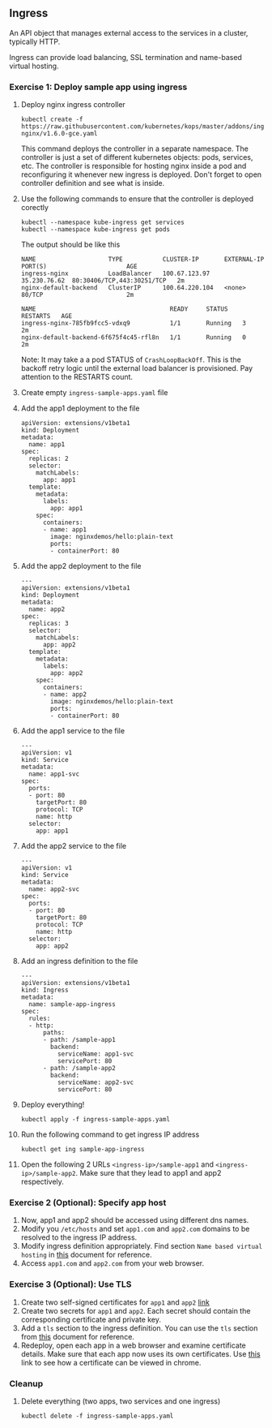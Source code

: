 ## Ingress 

An API object that manages external access to the services in a cluster, typically HTTP.

Ingress can provide load balancing, SSL termination and name-based virtual hosting.

### Exercise 1: Deploy sample app using ingress 

1. Deploy nginx ingress controller
    ```
    kubectl create -f https://raw.githubusercontent.com/kubernetes/kops/master/addons/ingress-nginx/v1.6.0-gce.yaml
    ```
    This command deploys the controller in a separate namespace. The controller is just a set of different kubernetes objects: pods, services, etc. The controller is responsible for hosting nginx inside a pod and reconfiguring it whenever new ingress is deployed. Don't forget to open controller definition and see what is inside.

1. Use the following commands to ensure that the controller is deployed corectly
    ```
    kubectl --namespace kube-ingress get services
    kubectl --namespace kube-ingress get pods
    ```
    The output should be like this
    ```
    NAME                    TYPE           CLUSTER-IP       EXTERNAL-IP   PORT(S)                      AGE
    ingress-nginx           LoadBalancer   100.67.123.97    35.230.76.62  80:30406/TCP,443:30251/TCP   2m
    nginx-default-backend   ClusterIP      100.64.220.104   <none>        80/TCP                       2m
    
    NAME                                     READY     STATUS    RESTARTS   AGE
    ingress-nginx-785fb9fcc5-vdxq9           1/1       Running   3          2m
    nginx-default-backend-6f675f4c45-rfl8n   1/1       Running   0          2m
    ```
    Note: It may take a a pod STATUS of `CrashLoopBackOff`. This is the backoff retry logic until the external load balancer is provisioned. Pay attention to the RESTARTS count.

1. Create empty `ingress-sample-apps.yaml` file

1. Add the app1 deployment to the file

    ```
    apiVersion: extensions/v1beta1
    kind: Deployment
    metadata:
      name: app1
    spec:
      replicas: 2
      selector:
        matchLabels:
          app: app1
      template:
        metadata:
          labels:
            app: app1
        spec:
          containers:
          - name: app1
            image: nginxdemos/hello:plain-text
            ports:
            - containerPort: 80
    ```

1. Add the app2 deployment to the file
    ```
    ---
    apiVersion: extensions/v1beta1
    kind: Deployment
    metadata:
      name: app2
    spec:
      replicas: 3
      selector:
        matchLabels:
          app: app2 
      template:
        metadata:
          labels:
            app: app2 
        spec:
          containers:
          - name: app2 
            image: nginxdemos/hello:plain-text
            ports:
            - containerPort: 80
    ```

1. Add the app1 service to the file
    ```
    ---
    apiVersion: v1
    kind: Service
    metadata:
      name: app1-svc
    spec:
      ports:
      - port: 80
        targetPort: 80
        protocol: TCP
        name: http
      selector:
        app: app1
    ```

1. Add the app2 service to the file

    ```
    ---
    apiVersion: v1
    kind: Service
    metadata:
      name: app2-svc
    spec:
      ports:
      - port: 80
        targetPort: 80
        protocol: TCP
        name: http
      selector:
        app: app2
    ```

1. Add an ingress definition to the file

    ```
    ---
    apiVersion: extensions/v1beta1
    kind: Ingress
    metadata:
      name: sample-app-ingress
    spec:
      rules:
      - http:
          paths:
          - path: /sample-app1
            backend:
              serviceName: app1-svc
              servicePort: 80
          - path: /sample-app2
            backend:
              serviceName: app2-svc
              servicePort: 80
    ```

1. Deploy everything!
    ```
    kubectl apply -f ingress-sample-apps.yaml
    ```

1. Run the following command to get ingress IP address
    ```
    kubectl get ing sample-app-ingress
    ```

1. Open the following 2 URLs `<ingress-ip>/sample-app1` and `<ingress-ip>/sample-app2`. Make sure that they lead to app1 and app2 respectively.

### Exercise 2 (Optional): Specify app host

1. Now, app1 and app2 should be accessed using different dns names.
1. Modify you `/etc/hosts` and set `app1.com` and `app2.com` domains to be resolved to the ingress IP address.
1. Modify ingress definition appropriately. Find section `Name based virtual hosting` in [this](https://kubernetes.io/docs/concepts/services-networking/ingress/#types-of-ingress) document for reference.
1. Access `app1.com` and `app2.com` from your web browser.

### Exercise 3 (Optional): Use TLS

1. Create two self-signed certificates for `app1`  and `app2` [link](https://stackoverflow.com/questions/10175812/how-to-create-a-self-signed-certificate-with-openssl?utm_medium=organic&utm_source=google_rich_qa&utm_campaign=google_rich_qa)
1. Create two secrets for `app1`  and `app2`. Each secret should contain the corresponding certificate and private key.
1. Add a `tls` section to the ingress definition. You can use the `tls` section from [this](https://kubernetes.io/docs/concepts/services-networking/ingress/#types-of-ingress) document for reference.
1. Redeploy, open each app in a web browser and examine certificate details. Make sure that each app now uses its own certificates. Use [this](https://www.ssl2buy.com/wiki/how-to-view-ssl-certificate-details-on-chrome-56) link to see how a certificate can be viewed in chrome.

### Cleanup

1. Delete everything (two apps, two services and one ingress)
    ```
    kubectl delete -f ingress-sample-apps.yaml
    ```
